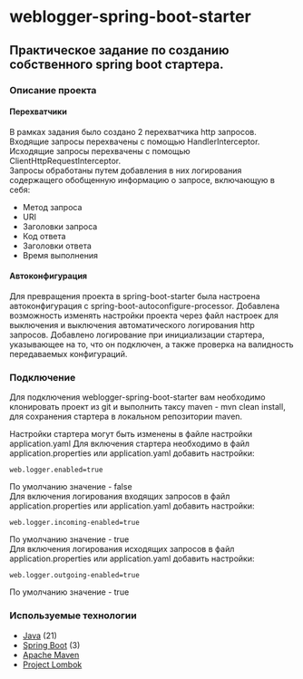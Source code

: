 # weblogger-spring-boot-starter
## Практическое задание по созданию собственного spring boot стартера.

### Описание проекта
#### Перехватчики
В рамках задания было создано 2 перехватчика http запросов.<br> Входящие запросы перехвачены с помощью HandlerInterceptor.<br>
Исходящие запросы перехвачены с помощью ClientHttpRequestInterceptor.<br>
Запросы обработаны путем добавления в них логирования содержащего обобщенную информацию о запросе, включающую в себя:
- Метод запроса
- URI
- Заголовки запроса
- Код ответа
- Заголовки ответа
- Время выполнения

#### Автоконфигурация
Для превращения проекта в spring-boot-starter была настроена автоконфигурация с spring-boot-autoconfigure-processor.
Добавлена возможность изменять настройки проекта через файл настроек для выключения и выключения автоматического логирования http запросов.
Добавлено логирование при инициализации стартера, указывающее на то, что он подключен, а также проверка на валидность передаваемых конфигураций.

### Подключение

Для подключения weblogger-spring-boot-starter вам необходимо клонировать проект из git и выполнить таксу maven - mvn clean install, для сохранения стартера в локальном репозитории maven.

Настройки стартера могут быть изменены в файле настройки application.yaml
Для включения стартера необходимо в файл application.properties или application.yaml добавить настройки:
```
web.logger.enabled=true
```
По умолчанию значение - false <br>
Для включения логирования входящих запросов в файл application.properties или application.yaml добавить настройки:
```
web.logger.incoming-enabled=true
```
По умолчанию значение - true <br>
Для включения логирования исходящих запросов в файл application.properties или application.yaml добавить настройки:
```
web.logger.outgoing-enabled=true
```
По умолчанию значение - true <br>
### Используемые технологии
+ [Java](https://www.java.com/) (21)
+ [Spring Boot](https://spring.io/projects/spring-boot) (3)
+ [Apache Maven](https://maven.apache.org)
+ [Project Lombok](https://projectlombok.org)
